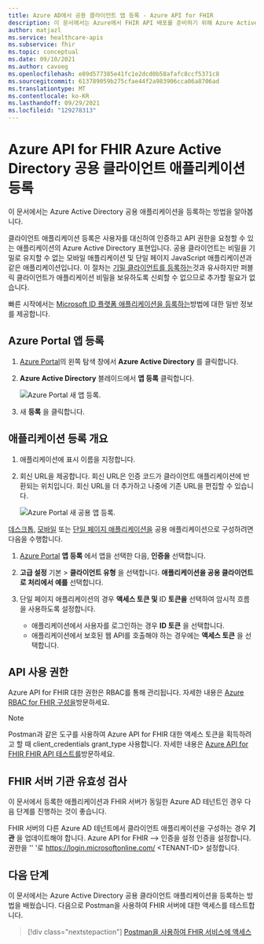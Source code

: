 ```yaml
---
title: Azure AD에서 공용 클라이언트 앱 등록 - Azure API for FHIR
description: 이 문서에서는 Azure에서 FHIR API 배포를 준비하기 위해 Azure Active Directory 공용 클라이언트 애플리케이션을 등록하는 방법을 설명합니다.
author: matjazl
ms.service: healthcare-apis
ms.subservice: fhir
ms.topic: conceptual
ms.date: 09/10/2021
ms.author: cavoeg
ms.openlocfilehash: e89d577385e41fc1e2dcd0b58afafc8ccf5371c8
ms.sourcegitcommit: 613789059b275cfae44f2a983906cca06a8706ad
ms.translationtype: MT
ms.contentlocale: ko-KR
ms.lasthandoff: 09/29/2021
ms.locfileid: "129278313"
---
```

# <a name="register-a-public-client-application-in-azure-active-directory-for-azure-api-for-fhir"></a>Azure API for FHIR Azure Active Directory 공용 클라이언트 애플리케이션 등록

이 문서에서는 Azure Active Directory 공용 애플리케이션을 등록하는 방법을 알아봅니다.  

클라이언트 애플리케이션 등록은 사용자를 대신하여 인증하고 API 권한을 요청할 수 있는 애플리케이션의 Azure Active Directory 표현입니다. 공용 클라이언트는 비밀을 기밀로 유지할 수 없는 모바일 애플리케이션 및 단일 페이지 JavaScript 애플리케이션과 같은 애플리케이션입니다. 이 절차는 [기밀 클라이언트를 등록하는](register-confidential-azure-ad-client-app.md)것과 유사하지만 퍼블릭 클라이언트가 애플리케이션 비밀을 보유하도록 신뢰할 수 없으므로 추가할 필요가 없습니다.

빠른 시작에서는 [Microsoft ID 플랫폼 애플리케이션을 등록하는](../../active-directory/develop/quickstart-register-app.md)방법에 대한 일반 정보를 제공합니다.

## <a name="app-registrations-in-azure-portal"></a>Azure Portal 앱 등록

1. [Azure Portal](https://portal.azure.com)의 왼쪽 탐색 창에서 **Azure Active Directory** 를 클릭합니다.

2. **Azure Active Directory** 블레이드에서 **앱 등록** 클릭합니다.

    ![Azure Portal 새 앱 등록.](media/add-azure-active-directory/portal-aad-new-app-registration.png)

3. 새 **등록** 을 클릭합니다.

## <a name="application-registration-overview"></a>애플리케이션 등록 개요

1. 애플리케이션에 표시 이름을 지정합니다.

2. 회신 URL을 제공합니다. 회신 URL은 인증 코드가 클라이언트 애플리케이션에 반환되는 위치입니다. 회신 URL을 더 추가하고 나중에 기존 URL을 편집할 수 있습니다.

    ![Azure Portal 새 공용 앱 등록.](media/add-azure-active-directory/portal-aad-register-new-app-registration-pub-client-name.png)


[데스크톱,](../../active-directory/develop/scenario-desktop-app-registration.md) [모바일](../../active-directory/develop/scenario-mobile-app-registration.md) 또는 [단일 페이지 애플리케이션을](../../active-directory/develop/scenario-spa-app-registration.md) 공용 애플리케이션으로 구성하려면 다음을 수행합니다.

1. [Azure Portal](https://portal.azure.com) **앱 등록** 에서 앱을 선택한 다음, **인증을** 선택합니다.

2. **고급 설정** 기본  >  **클라이언트 유형** 을 선택합니다. **애플리케이션을 공용 클라이언트로 처리에서** **예를** 선택합니다.

3. 단일 페이지 애플리케이션의 경우 **액세스 토큰 및** ID **토큰을** 선택하여 암시적 흐름을 사용하도록 설정합니다.

   - 애플리케이션에서 사용자를 로그인하는 경우 **ID 토큰** 을 선택합니다.
   - 애플리케이션에서 보호된 웹 API를 호출해야 하는 경우에는 **액세스 토큰** 을 선택합니다.

## <a name="api-permissions"></a>API 사용 권한

Azure API for FHIR 대한 권한은 RBAC를 통해 관리됩니다. 자세한 내용은 [Azure RBAC for FHIR 구성을](configure-azure-rbac.md)방문하세요.

>[!NOTE]
>Postman과 같은 도구를 사용하여 Azure API for FHIR 대한 액세스 토큰을 획득하려고 할 때 client_credentials grant_type 사용합니다. 자세한 내용은 [Azure API for FHIR FHIR API 테스트를](tutorial-web-app-test-postman.md)방문하세요.

## <a name="validate-fhir-server-authority"></a>FHIR 서버 기관 유효성 검사
이 문서에서 등록한 애플리케이션과 FHIR 서버가 동일한 Azure AD 테넌트인 경우 다음 단계를 진행하는 것이 좋습니다.

FHIR 서버의 다른 Azure AD 테넌트에서 클라이언트 애플리케이션을 구성하는 경우 **기관** 을 업데이트해야 합니다. Azure API for FHIR --> 인증을 설정 인증을 설정합니다. 권한을 '' '로 https://login.microsoftonline.com/ \<TENANT-ID> 설정합니다.

## <a name="next-steps"></a>다음 단계

이 문서에서는 Azure Active Directory 공용 클라이언트 애플리케이션을 등록하는 방법을 배웠습니다. 다음으로 Postman을 사용하여 FHIR 서버에 대한 액세스를 테스트합니다.
 
>[!div class="nextstepaction"]
>[Postman을 사용하여 FHIR 서비스에 액세스](./../use-postman.md)

